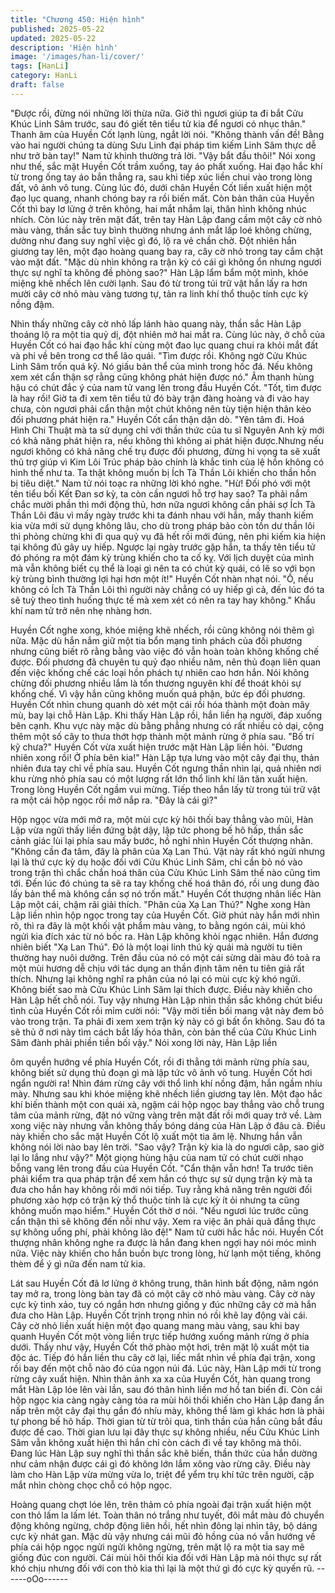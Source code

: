 ```yaml
---
title: "Chương 450: Hiện hình"
published: 2025-05-22
updated: 2025-05-22
description: 'Hiện hình'
image: '/images/han-li/cover/'
tags: [HanLi]
category: HanLi
draft: false
---
```


"Được rồi, đừng nói những lời thừa nữa. Giờ thì ngươi giúp ta đi
bắt Cửu Khúc Linh Sâm trước, sau đó giết tên tiểu tử kia để ngươi
có nhục thân." Thanh âm của Huyền Cốt lạnh lùng, ngắt lời nói.
"Không thành vấn đề! Bằng vào hai người chúng ta dùng Sưu
Linh đại pháp tìm kiếm Linh Sâm thực dễ như trở bàn tay!" Nam
tử khinh thường trả lời.
"Vậy bắt đầu thôi!" Nói xong như thế, sắc mặt Huyền Cốt trầm
xuống, tay áo phất xuống.
Hai đạo hắc khí từ trong ống tay áo bắn thẳng ra, sau khi tiếp xúc
liền chui vào trong lòng đất, vô ảnh vô tung.
Cùng lúc đó, dưới chân Huyền Cốt liền xuất hiện một đạo lục
quang, nhanh chóng bay ra rồi biến mất.
Còn bản thân của Huyền Cốt thì bay lơ lửng ở trên không, hai
mắt nhắm lại, thân hình không nhúc nhích. Còn lúc này trên mặt
đất, trên tay Hàn Lập đang cầm một cây cờ nhỏ màu vàng, thần
sắc tuy bình thường nhưng ánh mắt lấp loé không chừng, dường
như đang suy nghĩ việc gì đó, lộ ra vẻ chần chờ.
Đột nhiên hắn giương tay lên, một đạo hoàng quang bay ra, cây
cờ nhỏ trong tay cắm chặt vào mặt đất.
"Mặc dù nhìn không ra trận kỳ có cái gì không ổn nhưng ngươi
thực sự nghĩ ta không đề phòng sao?" Hàn Lập lẩm bẩm một
mình, khóe miệng khẽ nhếch lên cười lạnh.
Sau đó từ trong túi trữ vật hắn lấy ra hơn mười cây cờ nhỏ màu
vàng tương tự, tản ra linh khí thổ thuộc tính cực kỳ nồng đậm.

Nhìn thấy những cây cờ nhỏ lấp lánh hào quang này, thần sắc
Hàn Lập thoáng lộ ra một tia quỷ dị, đột nhiên mở hai mắt ra.
Cùng lúc này, ở chỗ của Huyền Cốt có hai đạo hắc khí cùng một
đao lục quang chui ra khỏi mắt đất và phi về bên trong cơ thể lão
quái.
"Tìm được rồi. Không ngờ Cửu Khúc Linh Sâm trốn quá kỹ. Nó
giấu bản thể của mình trong hốc đá. Nếu không xem xét cẩn thận
sợ rằng cũng không phát hiện được nó." Âm thanh hùng hậu có
chút đắc ý của nam tử vang lên trong đầu Huyền Cốt.
"Tốt, tìm được là hay rồi! Giờ ta đi xem tên tiểu tử đó bày trận
đàng hoàng và đi vào hay chưa, còn ngươi phải cẩn thận một
chút không nên tùy tiện hiện thân kẻo đối phương phát hiện ra."
Huyền Cốt cẩn thận dặn dò.
"Yên tâm đi. Hoá Hình Chi Thuật mà ta sử dụng chỉ với thần thức
của tu sĩ Nguyên Anh kỳ mới có khả năng phát hiện ra, nếu không
thì không ai phát hiện được.Nhưng nếu ngươi không có khả năng
chế trụ được đối phương, đừng hi vọng ta sẽ xuất thủ trợ giúp vì
Kim Lôi Trúc pháp bảo chính là khắc tinh của lệ hồn không có
hình thể như ta. Ta thật không muốn bị Ích Tà Thần Lôi khiến cho
thần hồn bị tiêu diệt." Nam tử nói toạc ra những lời khó nghe.
"Hừ! Đối phó với một tên tiểu bối Kết Đan sơ kỳ, ta còn cần ngươi
hỗ trợ hay sao? Ta phải nắm chắc mười phần thì mới động thủ,
hơn nữa ngươi không cần phải sợ Ích Tà Thần Lôi đâu vì mấy
ngày trước khi ta đánh nhau với hắn, mấy thanh kiếm kia vừa mới
sử dụng không lâu, cho dù trong pháp bảo còn tồn dư thần lôi thì
phỏng chừng khi đi qua quỷ vụ đã hết rồi mới đúng, nên phi kiếm
kia hiện tại không đủ gây uy hiếp. Ngược lại ngày trước gặp hắn,
ta thấy tên tiểu tử đó phóng ra một đám kỳ trùng khiến cho ta cố
kỵ. Với lịch duyệt của mình mà vẫn không biết cụ thể là loại gì nên
ta có chút kỳ quái, có lẽ so với bọn kỳ trùng bình thường lợi hại
hơn một ít!" Huyền Cốt nhàn nhạt nói.
"Ồ, nếu không có Ích Tà Thần Lôi thì người này chẳng có uy hiếp
gì cả, đến lúc đó ta sẽ tuỳ theo tình huống thực tế mà xem xét có
nên ra tay hay không." Khẩu khí nam tử trở nên nhẹ nhàng hơn.

Huyền Cốt nghe xong, khóe miệng khẽ nhếch, rồi cũng không nói
thêm gì nữa.
Mặc dù hắn nắm giữ một tia bổn mạng tinh phách của đối
phương nhưng cũng biết rõ rằng bằng vào việc đó vẫn hoàn toàn
không khống chế được.
Đối phương đã chuyên tu quỷ đạo nhiều năm, nên thủ đoạn liên
quan đến việc khống chế các loại hồn phách tự nhiên cao hơn
hắn. Nói không chừng đối phương nhiều lắm là tổn thương
nguyên khí để thoát khỏi sự khống chế.
Vì vậy hắn cũng không muốn quá phận, bức ép đối phương.
Huyền Cốt nhìn chung quanh dò xét một cái rồi hóa thành một
đoàn mây mù, bay lại chỗ Hàn Lập.
Khi thấy Hàn Lập rồi, hắn liền hạ người, đáp xuống bên cạnh.
Khu vực này mặc dù bằng phẳng nhưng có rất nhiều cỏ dại, cộng
thêm một số cây to thưa thớt hợp thành một mảnh rừng ở phía
sau.
"Bố trí kỹ chưa?" Huyền Cốt vừa xuất hiện trước mặt Hàn Lập liền
hỏi.
"Đương nhiên xong rồi! Ở phía bên kia!" Hàn Lập tựa lưng vào
một cây đại thụ, thản nhiên đưa tay chỉ về phía sau.
Huyền Cốt ngưng thần nhìn lại, quả nhiên nơi khu rừng nhỏ phía
sau có một lượng rất lớn thổ linh khí lăn tăn xuất hiện.
Trong lòng Huyền Cốt ngầm vui mừng.
Tiếp theo hắn lấy từ trong túi trữ vật ra một cái hộp ngọc rồi mở
nắp ra.
"Đây là cái gì?"

Hộp ngọc vừa mới mở ra, một mùi cực kỳ hôi thối bay thẳng vào
mũi, Hàn Lập vừa ngửi thấy liền đứng bật dậy, lập tức phong bế
hô hấp, thần sắc cảnh giác lùi lại phía sau mấy bước, hồ nghi
nhìn Huyền Cốt thượng nhân.
"Không cần đa tâm, đây là phân của Xạ Lan Thú. Vật này rất khó
ngửi nhưng lại là thứ cực kỳ dụ hoặc đối với Cửu Khúc Linh Sâm,
chỉ cần bỏ nó vào trong trận thì chắc chắn hoá thân của Cửu
Khúc Linh Sâm thế nào cũng tìm tới. Đến lúc đó chúng ta sẽ ra
tay khống chế hoá thân đó, rồi ung dung đào lấy bản thể mà
không cần sợ nó trốn mất." Huyền Cốt thượng nhân liếc Hàn Lập
một cái, chậm rãi giải thích.
"Phân của Xạ Lan Thú?"
Nghe xong Hàn Lập liền nhìn hộp ngọc trong tay của Huyền Cốt.
Giờ phút này hắn mới nhìn rõ, thì ra đây là một khối vật phẩm
màu vàng, to bằng ngón cái, mùi khó ngửi kia đích xác từ nó bốc
ra.
Hàn Lập không khỏi ngạc nhiên.
Hắn đương nhiên biết "Xạ Lan Thú". Đó là một loại linh thú kỳ
quái mà người tu tiên thường hay nuôi dưỡng. Trên đầu của nó
có một cái sừng dài màu đỏ toả ra một mùi hương dễ chịu với tác
dụng an thần định tâm nên tu tiên giả rất thích.
Nhưng lại không nghĩ ra phân của nó lại có mùi cực kỳ khó ngửi.
Không biết sao mà Cửu Khúc Linh Sâm lại thích được.
Điều này khiến cho Hàn Lập hết chỗ nói.
Tuy vậy nhưng Hàn Lập nhìn thần sắc không chút biểu tình của
Huyền Cốt rồi mỉm cười nói:
"Vậy mời tiền bối mang vật này đem bỏ vào trong trận. Ta phải đi
xem xem trận kỳ này có gì bất ổn không. Sau đó ta sẽ thủ ở nơi
này tìm cách bắt lấy hóa thân, còn bản thể của Cửu Khúc Linh
Sâm đành phải phiền tiền bối vậy." Nói xong lời này, Hàn Lập liền

ôm quyền hướng về phía Huyền Cốt, rồi đi thẳng tới mảnh rừng
phía sau, không biết sử dụng thủ đoạn gì mà lập tức vô ảnh vô
tung.
Huyền Cốt hơi ngẩn người ra!
Nhìn đám rừng cây với thổ linh khí nồng đậm, hắn ngầm nhíu
mày.
Nhưng sau khi khóe miệng khẽ nhếch liền giương tay lên.
Một đạo hắc khí biến thành một con quái xà, ngậm cái hộp ngọc
bay thẳng vào chỗ trung tâm của mảnh rừng, đặt nó vững vàng
trên mặt đất rồi mới quay trở về.
Làm xong việc này nhưng vẫn không thấy bóng dáng của Hàn
Lập ở đâu cả. Điều này khiến cho sắc mặt Huyền Cốt lộ xuất một
tia âm lệ.
Nhưng hắn vẫn không nói lời nào bay lên trời.
"Sao vậy? Trận kỳ kia là do ngươi câp, sao giờ lại lo lắng như
vậy?" Một giọng hùng hậu của nam tử có chút cười nhạo bỗng
vang lên trong đầu của Huyền Cốt.
"Cẩn thận vẫn hơn! Ta trước tiên phải kiểm tra qua pháp trận để
xem hắn có thực sự sử dụng trận kỳ mà ta đưa cho hắn hay
không rồi mới nói tiếp. Tuy rằng khả năng trên người đối phương
xảo hợp có trận kỳ thổ thuộc tính là cực kỳ ít ỏi nhưng ta cũng
không muốn mạo hiểm." Huyền Cốt thờ ơ nói.
"Nếu ngươi lúc trước cũng cẩn thận thì sẽ không đến nỗi như vậy.
Xem ra việc ăn phải quả đắng thực sự không uổng phí, phải
không lão đệ!" Nam tử cười hắc hắc nói.
Huyền Cốt thượng nhân không nghe ra được là hắn đang khen
ngợi hay nói móc mình nữa. Việc này khiến cho hắn buồn bực
trong lòng, hừ lạnh một tiếng, không thèm để ý gì nữa đến nam tử
kia.

Lát sau Huyền Cốt đã lơ lửng ở không trung, thân hình bất động,
năm ngón tay mở ra, trong lòng bàn tay đã có một cây cờ nhỏ
màu vàng.
Cây cờ này cực kỳ tinh xảo, tuy có ngắn hơn nhưng giống y đúc
những cây cờ mà hắn đưa cho Hàn Lập.
Huyền Cốt trịnh trọng nhìn nó rồi khẽ lay động vài cái.
Cây cờ nhỏ liền xuất hiện một đạo quang mang màu vàng, sau
khi bay quanh Huyền Cốt một vòng liền trực tiếp hướng xuống
mảnh rừng ở phía dưới.
Thấy như vậy, Huyền Cốt thở phào một hơi, trên mặt lộ xuất một
tia độc ác.
Tiếp đó hắn liền thu cây cờ lại, liếc mắt nhìn về phía đại trận,
xong rồi bay đến một chỗ nào đó của ngọn núi đá.
Lúc này, Hàn Lập mới từ trong rừng cây xuất hiện.
Nhìn thân ảnh xa xa của Huyền Cốt, hàn quang trong mắt Hàn
Lập lóe lên vài lần, sau đó thân hình liền mơ hồ tan biến đi. Còn
cái hộp ngọc kia càng ngày càng tỏa ra mùi hôi thối khiến cho
Hàn Lập đang ẩn nấp trên một cây đại thụ gần đó nhíu mày,
không thể làm gì khác hơn là phải tự phong bế hô hấp.
Thời gian từ từ trôi qua, tinh thần của hắn cũng bắt đầu được đề
cao.
Thời gian lưu lại đây thực sự không nhiều, nếu Cửu Khúc Linh
Sâm vẫn không xuất hiện thì hắn chỉ còn cách đi về tay không mà
thôi.
Đang lúc Hàn Lập suy nghĩ thì thần sắc khẽ biến, thần thức của
hắn dường như cảm nhận được cái gì đó không lớn lắm xông vào
rừng cây. Điều này làm cho Hàn Lập vừa mừng vừa lo, triệt để
yểm trụ khí tức trên người, cặp mắt nhìn chòng chọc chỗ có hộp
ngọc.

Hoàng quang chợt lóe lên, trên thảm cỏ phía ngoài đại trận xuất
hiện một con thỏ lấm la lấm lét. Toàn thân nó trắng như tuyết, đôi
mắt màu đỏ chuyển động không ngừng, chớp động liên hồi, hết
nhìn đông lại nhìn tây, bộ dáng cực kỳ nhát gan.
Mặc dù vậy nhưng cái mũi đỏ hồng của nó vẫn hướng về phía cái
hộp ngọc ngửi ngửi không ngừng, trên mặt lộ ra một tia say mê
giống đúc con người.
Cái mùi hôi thối kia đối với Hàn Lập mà nói thực sự rất khó chịu
nhưng đối với con thỏ kia thì lại là một thứ gì đó cực kỳ quyến rũ.
------oOo------
